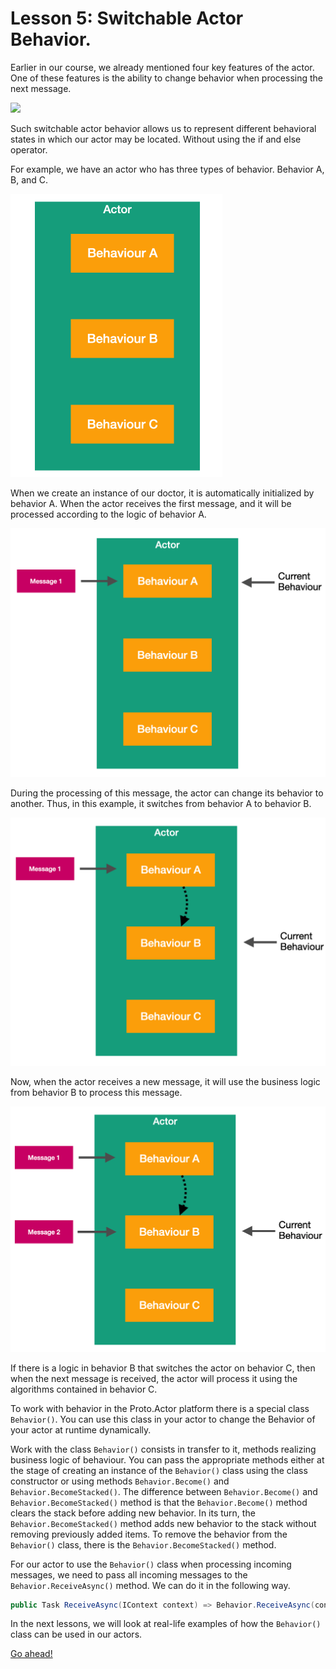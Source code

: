 # Lesson 5: Switchable Actor Behavior.

Earlier in our course, we already mentioned four key features of the actor. One of these features is the ability to change behavior when processing the next message.

![](../../images/3_5_1.png)

Such switchable actor behavior allows us to represent different behavioral states in which our actor may be located. Without using the if and else operator. 

For example, we have an actor who has three types of behavior. Behavior A, B, and C.

<img src="images/3_5_2.png" style="zoom:50%;" />

When we create an instance of our doctor, it is automatically initialized by behavior A. When the actor receives the first message, and it will be processed according to the logic of behavior A.

<img src="images/3_5_3.png" style="zoom:50%;" />

During the processing of this message, the actor can change its behavior to another. Thus, in this example, it switches from behavior A to behavior B. 

<img src="images/3_5_4.png" style="zoom:50%;" />

Now, when the actor receives a new message, it will use the business logic from behavior B to process this message.

<img src="images/3_5_5.png" style="zoom:50%;" />

If there is a logic in behavior B that switches the actor on behavior C, then when the next message is received, the actor will process it using the algorithms contained in behavior C.

To work with  behavior in the Proto.Actor platform there is a special class ` Behavior()`. You can use this class in your actor to change the Behavior of your actor at runtime dynamically.

Work with the class ` Behavior() ` consists in transfer to it, methods realizing business logic of behaviour. You can pass the appropriate methods either at the stage of creating an instance of the `Behavior()` class using the class constructor or using methods `Behavior.Become()` and `Behavior.BecomeStacked()`. The difference between `Behavior.Become()` and `Behavior.BecomeStacked()` method is that the `Behavior.Become()` method clears the stack before adding new behavior. In its turn, the `Behavior.BecomeStacked()` method adds new behavior to the stack without removing previously added items. To remove the behavior from the `Behavior()` class, there is the `Behavior.BecomeStacked()` method. 

For our actor to use the `Behavior()` class when processing incoming messages, we need to pass all incoming messages to the `Behavior.ReceiveAsync()` method. We can do it in the following way.

```csharp
public Task ReceiveAsync(IContext context) => Behavior.ReceiveAsync(context);
```

In the next lessons, we will look at real-life examples of how the `Behavior()` class can be used in our actors.

[Go ahead!](../lesson-6)
